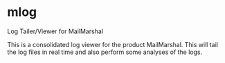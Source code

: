 # mlog
Log Tailer/Viewer for MailMarshal

This is a consolidated log viewer for the product MailMarshal.
This will tail the log files in real time and also perform some analyses of the logs.
